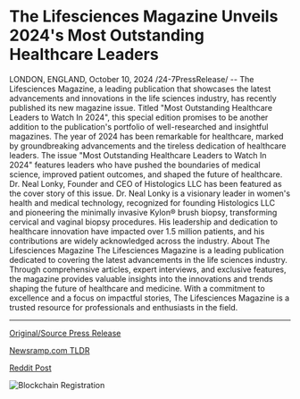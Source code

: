 # The Lifesciences Magazine Unveils 2024's Most Outstanding Healthcare Leaders

LONDON, ENGLAND, October 10, 2024 /24-7PressRelease/ -- The Lifesciences Magazine, a leading publication that showcases the latest advancements and innovations in the life sciences industry, has recently published its new magazine issue. Titled "Most Outstanding Healthcare Leaders to Watch In 2024", this special edition promises to be another addition to the publication's portfolio of well-researched and insightful magazines.  The year of 2024 has been remarkable for healthcare, marked by groundbreaking advancements and the tireless dedication of healthcare leaders. The issue "Most Outstanding Healthcare Leaders to Watch In 2024" features leaders who have pushed the boundaries of medical science, improved patient outcomes, and shaped the future of healthcare.   Dr. Neal Lonky, Founder and CEO of Histologics LLC has been featured as the cover story of this issue. Dr. Neal Lonky is a visionary leader in women's health and medical technology, recognized for founding Histologics LLC and pioneering the minimally invasive Kylon® brush biopsy, transforming cervical and vaginal biopsy procedures. His leadership and dedication to healthcare innovation have impacted over 1.5 million patients, and his contributions are widely acknowledged across the industry.  About The Lifesciences Magazine The Lifesciences Magazine is a leading publication dedicated to covering the latest advancements in the life sciences industry. Through comprehensive articles, expert interviews, and exclusive features, the magazine provides valuable insights into the innovations and trends shaping the future of healthcare and medicine. With a commitment to excellence and a focus on impactful stories, The Lifesciences Magazine is a trusted resource for professionals and enthusiasts in the field. 

---

[Original/Source Press Release](https://www.24-7pressrelease.com/press-release/515101/the-lifesciences-magazine-unveils-2024s-most-outstanding-healthcare-leaders)
                    

[Newsramp.com TLDR](None) 



[Reddit Post](https://www.reddit.com/r/AwardsAndRecognition/comments/1g0d6ob/new_special_edition_most_outstanding_healthcare/) 



![Blockchain Registration](https://cdn.newsramp.app/24-7PressRelease/qrcode/2410/10/voltFeq3.webp)